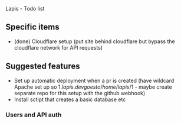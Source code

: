 Lapis - Todo list

## Specific items

*  (done) Cloudflare setup (put site behind cloudflare but bypass the cloudflare network for API requests)

## Suggested features

* Set up automatic deployment when a pr is created (have wildcard Apache set up so $1.lapis.dev goes to /home/lapis/$1 - maybe create separate repo for this setup with the github webhook)
* Install sctipt that creates a basic database etc

### Users and API auth
